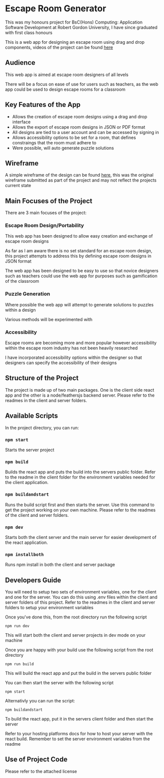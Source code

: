 # Escape Room Generator
This was my honours project for BsC(Hons) Computing: Application Software Development at Robert Gordon University, I have since graduated with first class honours

This is a web app for designing an escape room using drag and drop components, videos of the project can be found [here](https://www.youtube.com/playlist?list=PLbEHeQNU7jcQWKMR6TECMAHtNvJxbaehY)
## Audience 
This web app is aimed at escape room designers of all levels  

There will be a focus on ease of use for users such as teachers, as the web app could be used to design escape rooms for a classroom
## Key Features of the App 
- Allows the creation of escape room designs using a drag and drop interface 
- Allows the export of escape room designs in JSON or PDF format 
- All designs are tied to a user account and can be accessed by signing in 
- Allows accessibility options to be set for a room, that defines constraings that the room must adhere to
- Were possible, will auto generate puzzle solutions 
## Wireframe 
A simple wireframe of the design can be found [here](https://ninjamock.com/s/KCMW2Tx), this was the original wireframe submitted as part of the project and may not reflect the projects current state 
## Main Focuses of the Project 
There are 3 main focuses of the project: 
### Escape Room Design/Portability 
This web app has been designed to allow easy creation and exchange of escape room designs  

As far as I am aware there is no set standard for an escape room design, this project attempts to address this by defining escape room designs in JSON format   

The web app has been designed to be easy to use so that novice designers such as teachers could use the web app for purposes such as gamification of the classroom 
### Puzzle Generation 
Where possible the web app will attempt to generate solutions to puzzles within a design  

Various methods will be experimented with 
### Accessibility 
Escape rooms are becoming more and more popular however accessibility within the escape room industry has not been heavily researched   

I have incorporated accessibility options within the designer so that designers can specify the accessibility of their designs 
## Structure of the Project
The project is made up of two main packages. One is the client side react app and the other is a node/feathersjs backend server. Please refer to the readmes in the client and server folders.
## Available Scripts
In the project directory, you can run:
### `npm start`
Starts the server project
### `npm build`
Builds the react app and puts the build into the servers public folder.
Refer to the readme in the client folder for the environment variables needed for the client application.
### `npm buildandstart`
Runs the build script first and then starts the server. Use this command to get the project working on your own machine. Please refer to the readmes of the client and server folders.
### `npm dev`
Starts both the client server and the main server for easier development of the react application.
### `npm installboth`
Runs npm install in both the client and server package
## Developers Guide
You will need to setup two sets of environment variables, one for the client and one for the server. You can do this using .env files within 
the client and server folders of this project. Refer to the readmes in the client and server folders to setup your environment variables

Once you've done this, from the root directory run the following script

    npm run dev

This will start both the client and server projects in dev mode on your machine

Once you are happy with your build use the following script from the root directory

    npm run build

This will build the react app and put the build in the servers public folder

You can then start the server with the following script

    npm start

Alternativly you can run the script:

    npm buildandstart

To build the react app, put it in the servers client folder and then start the server

Refer to your hosting platforms docs for how to host your server with the react build. Remember to set the server environment variables from the readme
## Use of Project Code 
Please refer to the attached license
